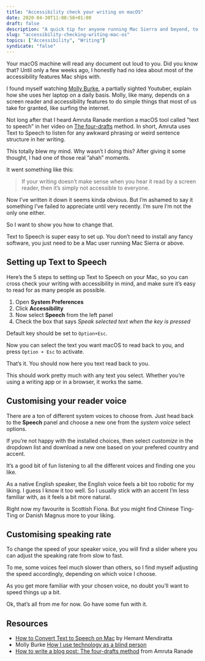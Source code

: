 ```yaml
---
title: "Accessibility check your writing on macOS"
date: 2020-04-30T11:08:58+01:00
draft: false
description: "A quick tip for anyone running Mac Sierra and beyond, to help you make your writing more inclusive."
slug: "accessibility-checking-writing-mac-os"
topics: ["Accessibility", "Writing"]
syndicate: "false"
---
```


Your macOS machine will read any document out loud to you. Did you know that? Until only a few weeks ago, I honestly had no idea about most of the accessibility features Mac ships with.

I found myself watching [Molly Burke](https://www.youtube.com/watch?v=TiP7aantnvE&t=248s), a partially sighted Youtuber, explain how she uses her laptop on a daily basis. Molly, like many, depends on a screen reader and accessibility features to do simple things that most of us take for granted, like surfing the internet.

Not long after that I heard Amruta Ranade mention a macOS tool called ”text to speech” in her video on [The four-drafts](https://dev.to/amrutaranade/how-to-write-a-blog-post-the-four-drafts-method-1k7b) method. In short, Amruta uses Text to Speech to listen for any awkward phrasing or weird sentence structure in her writing.

This totally blew my mind. Why wasn’t I doing this? After giving it some thought, I had one of those real ”ahah” moments.

It went something like this:

> If your writing doesn’t make sense when you hear it read by a screen reader, then it’s simply not accessible to everyone.

Now I’ve written it down it seems kinda obvious. But I’m ashamed to say it something I’ve failed to appreciate until very recently. I’m sure I’m not the only one either.

So I want to show you how to change that.

Text to Speech is super easy to set up. You don’t need to install any fancy software, you just need to be a Mac user running Mac Sierra or above.

## Setting up Text to Speech

Here’s the 5 steps to setting up Text to Speech on your Mac, so you can cross check your writing with accessibility in mind, and make sure it’s easy to read for as many people as possible.

1. Open **System Preferences**
2. Click **Accessibility**
3. Now select **Speech** from the left panel
4. Check the box that says _Speak selected text when the key is pressed_

Default key should be set to `Option+Esc`.

Now you can select the text you want macOS to read back to you, and press `Option + Esc` to activate.

That’s it. You should now here you text read back to you.

This should work pretty much with any text you select. Whether you’re using a writing app or in a browser, it works the same.

## Customising your reader voice

There are a ton of different system voices to choose from. Just head back to the **Speech** panel and choose a new one from the _system voice_ select options.

If you’re not happy with the installed choices, then select _customize_ in the dropdown list and download a new one based on your prefered country and accent.

It’s a good bit of fun listening to all the different voices and finding one you like.

As a native English speaker, the English voice feels a bit too robotic for my liking. I guess I know it too well. So I usually stick with an accent I’m less familiar with, as it feels a bit more natural.

Right now my favourite is Scottish Fiona. But you might find Chinese Ting-Ting or Danish Magnus more to your liking.

## Customising speaking rate

To change the speed of your speaker voice, you will find a slider where you can adjust the speaking rate from slow to fast.

To me, some voices feel much slower than others, so I find myself adjusting the speed accordingly, depending on which voice I choose.

As you get more familiar with your chosen voice, no doubt you’ll want to speed things up a bit.

Ok, that’s all from me for now. Go have some fun with it.

## Resources

- [How to Convert Text to Speech on Mac](https://www.techuntold.com/convert-text-to-speech-mac/) by Hemant Mendiratta
- Molly Burke [How I use technology as a blind person](https://www.youtube.com/watch?v=TiP7aantnvE&t=248s)
- [How to write a blog post: The four-drafts method](https://dev.to/amrutaranade/how-to-write-a-blog-post-the-four-drafts-method-1k7b) from Amruta Ranade
